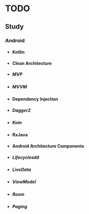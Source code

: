 # TODO

## Study

### Android

* #### Kotlin

* #### Clean Architecture
 * ##### MVP
 * ##### MVVM

* #### Dependency Injection
 * ##### Dagger2
 * ##### Koin

* #### RxJava

* #### Android Architecture Components
 * ##### Lifecyclesdd
 * ##### LiveData
 * ##### ViewModel
 * ##### Room
 * ##### Paging
